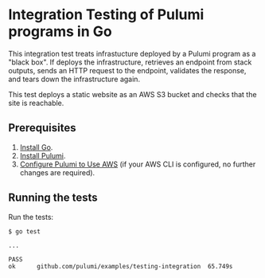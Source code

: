 # Integration Testing of Pulumi programs in Go

This integration test treats infrastucture deployed by a Pulumi program as a "black box". If deploys the infrastructure, retrieves an endpoint from stack outputs, sends an HTTP request to the endpoint, validates the response, and tears down the infrastructure again.

This test deploys a static website as an AWS S3 bucket and checks that the site is reachable.

## Prerequisites

1. [Install Go](https://golang.org/doc/install).
2. [Install Pulumi](https://www.pulumi.com/docs/get-started/install/).
3. [Configure Pulumi to Use AWS](https://www.pulumi.com/docs/intro/cloud-providers/aws/setup/) (if your AWS CLI is configured, no further changes are required).

## Running the tests

Run the tests:

``` 
$ go test

...

PASS
ok  	github.com/pulumi/examples/testing-integration	65.749s
```
